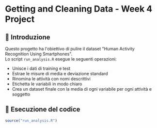 # Getting and Cleaning Data - Week 4 Project

## 📌 Introduzione
Questo progetto ha l'obiettivo di pulire il dataset "Human Activity Recognition Using Smartphones".  
Lo script `run_analysis.R` esegue le seguenti operazioni:
- Unisce i dati di training e test
- Estrae le misure di media e deviazione standard
- Rinomina le attività con nomi descrittivi
- Etichetta le variabili in modo chiaro
- Crea un dataset finale con la media di ogni variabile per ogni attività e soggetto

## 📌 Esecuzione del codice
```r
source("run_analysis.R")
